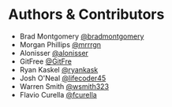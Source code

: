 # Authors & Contributors

- Brad Montgomery [@bradmontgomery](https://github.com/bradmontgomery)
- Morgan Phillips [@mrrrgn](https://github.com/mrrrgn)
- Alonisser [@alonisser](https://github.com/alonisser)
- GitFree [@GitFre](https://github.com/GitFree)
- Ryan Kaskel [@ryankask](https://github.com/ryankask)
- Josh O'Neal [@lifecoder45](https://github.com/lifecoder45)
- Warren Smith [@wsmith323](https://github.com/wsmith323)
- Flavio Curella [@fcurella](https://github.com/fcurella)
